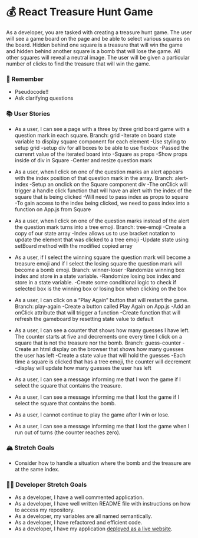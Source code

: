 # 💰 React Treasure Hunt Game

As a developer, you are tasked with creating a treasure hunt game. The user will see a game board on the page and be able to select various squares on the board. Hidden behind one square is a treasure that will win the game and hidden behind another square is a bomb that will lose the game. All other squares will reveal a neutral image. The user will be given a particular number of clicks to find the treasure that will win the game.

### 🤔 Remember

- Pseudocode!!
- Ask clarifying questions

### 📚 User Stories

- As a user, I can see a page with a three by three grid board game with a question mark in each square.
    Branch: grid
    -Iterate on board state variable to display square component for each element
    -Use styling to setup grid
        -setup div for all boxes to be able to use flexbox
    -Passed the currenrt value of the iterated board into -Square as props
    -Show props inside of div in Square
    -Center and resize question mark

- As a user, when I click on one of the question marks an alert appears with the index position of that question mark in the array.
    Branch: alert-index
    -Setup an onclick on the Square component div
    -The onClick will trigger a handle click function that will have an alert with the index of the square that is being clicked
        -Will need to pass index as props to square
    -To gain access to the index being clicked, we need to pass index into a function on App.js from Square

- As a user, when I click on one of the question marks instead of the alert the question mark turns into a tree emoji.
    Branch: tree-emoji
    -Create a copy of our state array
    -Index allows us to use bracket notation to update the element that was clicked to a tree emoji
    -Update state using setBoard method with the modified copied array

- As a user, if I select the winning square the question mark will become a treasure emoji and if I select the losing square the question mark will become a bomb emoji.
    Branch: winner-loser
    -Randomize winning box index and store in a state variable.
    -Randomize losing box index and store in a state variable.
    -Create some conditional logic to check if selected box is the winning box or losing box when clicking on the box

- As a user, I can click on a “Play Again” button that will restart the game.
    Branch: play-again
    -Create a button called Play Again on App.js
    -Add an onClick attribute that will trigger a function
        -Create function that will refresh the gameboard by resetting state value to default

- As a user, I can see a counter that shows how many guesses I have left. The counter starts at five and decrements one every time I click on a square that is not the treasure nor the bomb.
    Branch: guess-counter
    -Create an html display on the browser that shows how many guesses the user has left
    -Create a state value that will hold the guesses
        -Each time a square is clicked that has a tree emoji, the counter will decrement
        -display will update how many guesses the user has left
        
- As a user, I can see a message informing me that I won the game if I select the square that contains the treasure.
- As a user, I can see a message informing me that I lost the game if I select the square that contains the bomb.
- As a user, I cannot continue to play the game after I win or lose.
- As a user, I can see a message informing me that I lost the game when I run out of turns (the counter reaches zero).

### 🏔 Stretch Goals

- Consider how to handle a situation where the bomb and the treasure are at the same index.

### 👩‍💻 Developer Stretch Goals

- As a developer, I have a well commented application.
- As a developer, I have well written README file with instructions on how to access my repository.
- As a developer, my variables are all named semantically.
- As a developer, I have refactored and efficient code.
- As a developer, I have my application [deployed as a live website](https://render.com/docs/deploy-create-react-app).

